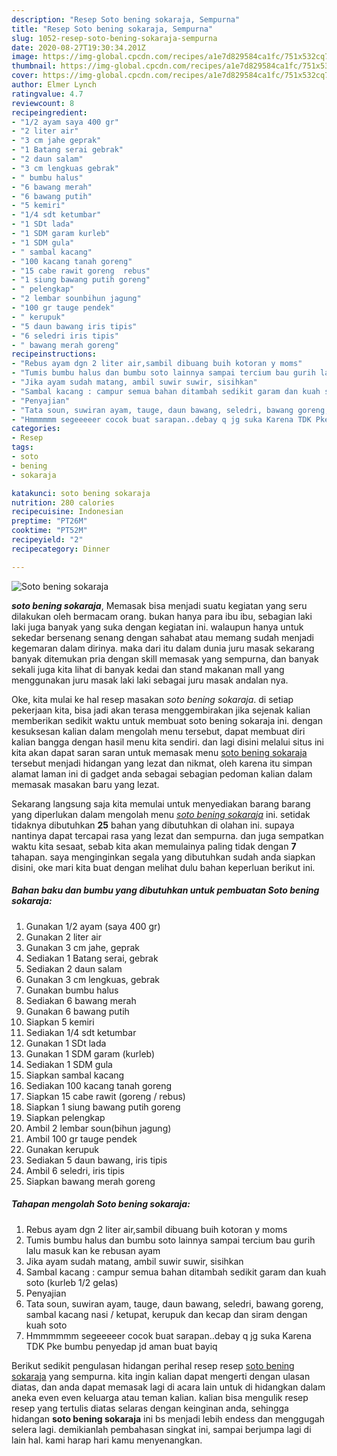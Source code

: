```yaml
---
description: "Resep Soto bening sokaraja, Sempurna"
title: "Resep Soto bening sokaraja, Sempurna"
slug: 1052-resep-soto-bening-sokaraja-sempurna
date: 2020-08-27T19:30:34.201Z
image: https://img-global.cpcdn.com/recipes/a1e7d829584ca1fc/751x532cq70/soto-bening-sokaraja-foto-resep-utama.jpg
thumbnail: https://img-global.cpcdn.com/recipes/a1e7d829584ca1fc/751x532cq70/soto-bening-sokaraja-foto-resep-utama.jpg
cover: https://img-global.cpcdn.com/recipes/a1e7d829584ca1fc/751x532cq70/soto-bening-sokaraja-foto-resep-utama.jpg
author: Elmer Lynch
ratingvalue: 4.7
reviewcount: 8
recipeingredient:
- "1/2 ayam saya 400 gr"
- "2 liter air"
- "3 cm jahe geprak"
- "1 Batang serai gebrak"
- "2 daun salam"
- "3 cm lengkuas gebrak"
- " bumbu halus"
- "6 bawang merah"
- "6 bawang putih"
- "5 kemiri"
- "1/4 sdt ketumbar"
- "1 SDt lada"
- "1 SDM garam kurleb"
- "1 SDM gula"
- " sambal kacang"
- "100 kacang tanah goreng"
- "15 cabe rawit goreng  rebus"
- "1 siung bawang putih goreng"
- " pelengkap"
- "2 lembar sounbihun jagung"
- "100 gr tauge pendek"
- " kerupuk"
- "5 daun bawang iris tipis"
- "6 seledri iris tipis"
- " bawang merah goreng"
recipeinstructions:
- "Rebus ayam dgn 2 liter air,sambil dibuang buih kotoran y moms"
- "Tumis bumbu halus dan bumbu soto lainnya sampai tercium bau gurih lalu masuk kan ke rebusan ayam"
- "Jika ayam sudah matang, ambil suwir suwir, sisihkan"
- "Sambal kacang : campur semua bahan ditambah sedikit garam dan kuah soto (kurleb 1/2 gelas)"
- "Penyajian"
- "Tata soun, suwiran ayam, tauge, daun bawang, seledri, bawang goreng, sambal kacang nasi / ketupat, kerupuk dan kecap dan siram dengan kuah soto"
- "Hmmmmmm segeeeeer cocok buat sarapan..debay q jg suka Karena TDK Pke bumbu penyedap jd aman buat bayiq"
categories:
- Resep
tags:
- soto
- bening
- sokaraja

katakunci: soto bening sokaraja 
nutrition: 280 calories
recipecuisine: Indonesian
preptime: "PT26M"
cooktime: "PT52M"
recipeyield: "2"
recipecategory: Dinner

---
```



![Soto bening sokaraja](https://img-global.cpcdn.com/recipes/a1e7d829584ca1fc/751x532cq70/soto-bening-sokaraja-foto-resep-utama.jpg)

<b><i>soto bening sokaraja</i></b>, Memasak bisa menjadi suatu kegiatan yang seru dilakukan oleh bermacam orang. bukan hanya para ibu ibu, sebagian laki laki juga banyak yang suka dengan kegiatan ini. walaupun hanya untuk sekedar bersenang senang dengan sahabat atau memang sudah menjadi kegemaran dalam dirinya. maka dari itu dalam dunia juru masak sekarang banyak ditemukan pria dengan skill memasak yang sempurna, dan banyak sekali juga kita lihat di banyak kedai dan stand makanan mall yang menggunakan juru masak laki laki sebagai juru masak andalan nya.



Oke, kita mulai ke hal resep masakan <i>soto bening sokaraja</i>. di setiap pekerjaan kita, bisa jadi akan terasa menggembirakan jika sejenak kalian memberikan sedikit waktu untuk membuat soto bening sokaraja ini. dengan kesuksesan kalian dalam mengolah menu tersebut, dapat membuat diri kalian bangga dengan hasil menu kita sendiri. dan lagi disini melalui situs ini kita akan dapat saran saran untuk memasak menu <u>soto bening sokaraja</u> tersebut menjadi hidangan yang lezat dan nikmat, oleh karena itu simpan alamat laman ini di gadget anda sebagai sebagian pedoman kalian dalam memasak masakan baru yang lezat.


Sekarang langsung saja kita memulai untuk menyediakan barang barang yang diperlukan dalam mengolah menu <u><i>soto bening sokaraja</i></u> ini. setidak tidaknya dibutuhkan <b>25</b> bahan yang dibutuhkan di olahan ini. supaya nantinya dapat tercapai rasa yang lezat dan sempurna. dan juga sempatkan waktu kita sesaat, sebab kita akan memulainya paling tidak dengan <b>7</b> tahapan. saya menginginkan segala yang dibutuhkan sudah anda siapkan disini, oke mari kita buat dengan melihat dulu bahan keperluan berikut ini.

<!--inarticleads1-->

##### Bahan baku dan bumbu yang dibutuhkan untuk pembuatan Soto bening sokaraja:

1. Gunakan 1/2 ayam (saya 400 gr)
1. Gunakan 2 liter air
1. Gunakan 3 cm jahe, geprak
1. Sediakan 1 Batang serai, gebrak
1. Sediakan 2 daun salam
1. Gunakan 3 cm lengkuas, gebrak
1. Gunakan  bumbu halus
1. Sediakan 6 bawang merah
1. Gunakan 6 bawang putih
1. Siapkan 5 kemiri
1. Sediakan 1/4 sdt ketumbar
1. Gunakan 1 SDt lada
1. Gunakan 1 SDM garam (kurleb)
1. Sediakan 1 SDM gula
1. Siapkan  sambal kacang
1. Sediakan 100 kacang tanah goreng
1. Siapkan 15 cabe rawit (goreng / rebus)
1. Siapkan 1 siung bawang putih goreng
1. Siapkan  pelengkap
1. Ambil 2 lembar soun(bihun jagung)
1. Ambil 100 gr tauge pendek
1. Gunakan  kerupuk
1. Sediakan 5 daun bawang, iris tipis
1. Ambil 6 seledri, iris tipis
1. Siapkan  bawang merah goreng




<!--inarticleads2-->

##### Tahapan mengolah Soto bening sokaraja:

1. Rebus ayam dgn 2 liter air,sambil dibuang buih kotoran y moms
1. Tumis bumbu halus dan bumbu soto lainnya sampai tercium bau gurih lalu masuk kan ke rebusan ayam
1. Jika ayam sudah matang, ambil suwir suwir, sisihkan
1. Sambal kacang : campur semua bahan ditambah sedikit garam dan kuah soto (kurleb 1/2 gelas)
1. Penyajian
1. Tata soun, suwiran ayam, tauge, daun bawang, seledri, bawang goreng, sambal kacang nasi / ketupat, kerupuk dan kecap dan siram dengan kuah soto
1. Hmmmmmm segeeeeer cocok buat sarapan..debay q jg suka Karena TDK Pke bumbu penyedap jd aman buat bayiq




Berikut sedikit pengulasan hidangan perihal resep resep <u>soto bening sokaraja</u> yang sempurna. kita ingin kalian dapat mengerti dengan ulasan diatas, dan anda dapat memasak lagi di acara lain untuk di hidangkan dalam aneka even even keluarga atau teman kalian. kalian bisa mengulik resep resep yang tertulis diatas selaras dengan keinginan anda, sehingga hidangan <b>soto bening sokaraja</b> ini bs menjadi lebih endess dan menggugah selera lagi. demikianlah pembahasan singkat ini, sampai berjumpa lagi di lain hal. kami harap hari kamu menyenangkan.
